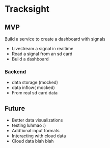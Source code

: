 # Tracksight

## MVP
Build a service to create a dashboard with signals

- Livestream a signal in realtime
- Read a signal from an sd card 
- Build a dashboard

### Backend
- data storage (mocked)
- data inflow( mocked)
- From real sd card data

## Future
- Better data visualizations
- testing luhmao :)
- Addtional input formats
- Interacting with cloud data
- Cloud data blah blah

